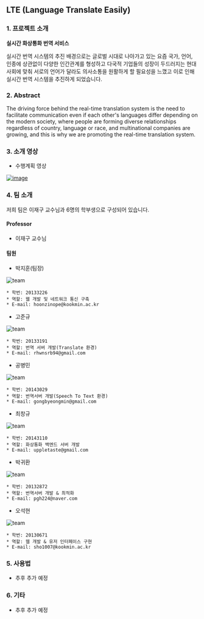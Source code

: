 ## LTE (Language Translate Easily)

### 1. 프로젝트 소개
**실시간 화상통화 번역 서비스**

실시간 번역 시스템의 추진 배경으로는 글로벌 시대로 나아가고 있는 요즘 국가, 언어, 인종에 상관없이 다양한 인간관계를 형성하고 다국적 기업들의 성장이 두드러지는 현대 사회에 맞춰 서로의 언어가 달라도 의사소통을 원활하게 할 필요성을 느꼈고 이로 인해 실시간 번역 시스템을 추진하게 되었습니다.

### 2. Abstract

 The driving force behind the real-time translation system is the need to facilitate communication even if each other's languages differ depending on the modern society, where people are forming diverse relationships regardless of country, language or race, and multinational companies are growing, and this is why we are promoting the real-time translation system.
 
### 3. 소개 영상

- 수행계획 영상
 
[![image](./image/first.jpg)](https://youtu.be/bW6hij2PoGA)
  
### 4. 팀 소개
 저희 팀은 이재구 교수님과 6명의 학부생으로 구성되어 있습니다.
 
#### Professor
  - 이재구 교수님
 
#### 팀원
 
- 박지훈(팀장)

 ![team](./image/Jihoon.jpg)
 
 ```
 * 학번: 20133226
 * 역할: 웹 개발 및 네트워크 통신 구축
 * E-mail: hoonzinope@kookmin.ac.kr
 ```
 
 
- 고준규
 
 ![team](./image/Joonkyu.jpg)
 
  ```
 * 학번: 20133191
 * 역할: 번역 서버 개발(Translate 환경)
 * E-mail: rhwnsrb94@gmail.com
 ```
 
 
- 공병민
 
 ![team](./image/Byungmin.jpg)
 
 ```
 * 학번: 20143029
 * 역할: 번역서버 개발(Speech To Text 환경)
 * E-mail: gongbyeongmin@gmail.com
 ```
 
 
- 최창규
 
 ![team](./image/Changgyu.jpg)
 ```
 * 학번: 20143110
 * 역할: 화상통화 백엔드 서버 개발
 * E-mail: uppletaste@gmail.com
 ```
 
 
- 박귀환
 
 ![team](./image/Gwihwan.jpg)

 ```
 * 학번: 20132872
 * 역할: 번역서버 개발 & 최적화
 * E-mail: pgh224@naver.com
 ```
 
 
- 오석현
 
 ![team](./image/Seokhyun.jpg)
 ```
 * 학번: 20130671
 * 역할: 웹 개발 & 유저 인터페이스 구현
 * E-mail: sho1007@kookmin.ac.kr
 ```

### 5. 사용법

- 추후 추가 예정

### 6. 기타

- 추후 추가 예정
 
 <!-- - 중간결과 시연영상 -->
 
 <!-- [![image](image/중간시연영상Thumbnail.png)](https://youtu.be/150V6K1kyL8) -->

<!-- ### 5. 결과 영상 -->

<!-- [![image](image/최종발표thumbnail.png)](https://youtu.be/QCD2_aA7SQw) -->

